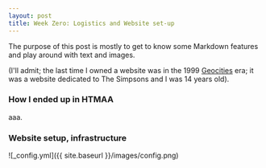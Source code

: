 ```yaml
---
layout: post
title: Week Zero: Logistics and Website set-up
---
```


The purpose of this post is mostly to get to know some Markdown features and play around with text and images.

(I'll admit; the last time I owned a website was in the 1999 [Geocities](https://en.wikipedia.org/wiki/Yahoo!_GeoCities) era; it was a website dedicated to The Simpsons and I was 14 years old).

### How I ended up in HTMAA

aaa. 

### Website setup, infrastructure



![_config.yml]({{ site.baseurl }}/images/config.png)
